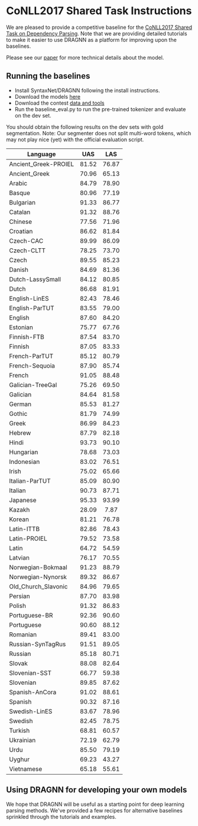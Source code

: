 # CoNLL2017 Shared Task Instructions

We are pleased to provide a competitive baseline for the [CoNLL2017 Shared Task
on Dependency Parsing](http://universaldependencies.org/conll17/). Note that we
are providing detailed tutorials to make it easier to use DRAGNN as a platform
for improving upon the baselines.

Please see our [paper](paper.pdf) for more technical details about the model.

## Running the baselines

*   Install SyntaxNet/DRAGNN following the install instructions.
*   Download the models
    [here](https://drive.google.com/file/d/0BxpbZGYVZsEeSFdrUnBNMUp1YzQ/view?usp=sharing)
*   Download the contest [data and
    tools](http://universaldependencies.org/conll17/)
*   Run the baseline_eval.py to run the pre-trained tokenizer and evaluate on
    the dev set.

You should obtain the following results on the dev sets with gold segmentation.
Note: Our segmenter does not split multi-word tokens, which may not play nice
(yet) with the official evaluation script.

Language             | UAS   | LAS
-------------------- | :---: | :---:
Ancient_Greek-PROIEL | 81.52 | 76.87
Ancient_Greek        | 70.96 | 65.13
Arabic               | 84.79 | 78.90
Basque               | 80.96 | 77.19
Bulgarian            | 91.33 | 86.77
Catalan              | 91.32 | 88.76
Chinese              | 77.56 | 71.96
Croatian             | 86.62 | 81.84
Czech-CAC            | 89.99 | 86.09
Czech-CLTT           | 78.25 | 73.70
Czech                | 89.55 | 85.23
Danish               | 84.69 | 81.36
Dutch-LassySmall     | 84.12 | 80.85
Dutch                | 86.68 | 81.91
English-LinES        | 82.43 | 78.46
English-ParTUT       | 83.55 | 79.00
English              | 87.60 | 84.20
Estonian             | 75.77 | 67.76
Finnish-FTB          | 87.54 | 83.70
Finnish              | 87.05 | 83.33
French-ParTUT        | 85.12 | 80.79
French-Sequoia       | 87.90 | 85.74
French               | 91.05 | 88.48
Galician-TreeGal     | 75.26 | 69.50
Galician             | 84.64 | 81.58
German               | 85.53 | 81.27
Gothic               | 81.79 | 74.99
Greek                | 86.99 | 84.23
Hebrew               | 87.79 | 82.18
Hindi                | 93.73 | 90.10
Hungarian            | 78.68 | 73.03
Indonesian           | 83.02 | 76.51
Irish                | 75.02 | 65.66
Italian-ParTUT       | 85.09 | 80.90
Italian              | 90.73 | 87.71
Japanese             | 95.33 | 93.99
Kazakh               | 28.09 | 7.87
Korean               | 81.21 | 76.78
Latin-ITTB           | 82.86 | 78.43
Latin-PROIEL         | 79.52 | 73.58
Latin                | 64.72 | 54.59
Latvian              | 76.17 | 70.55
Norwegian-Bokmaal    | 91.23 | 88.79
Norwegian-Nynorsk    | 89.32 | 86.67
Old_Church_Slavonic  | 84.96 | 79.65
Persian              | 87.70 | 83.98
Polish               | 91.32 | 86.83
Portuguese-BR        | 92.36 | 90.60
Portuguese           | 90.60 | 88.12
Romanian             | 89.41 | 83.00
Russian-SynTagRus    | 91.51 | 89.05
Russian              | 85.18 | 80.71
Slovak               | 88.08 | 82.64
Slovenian-SST        | 66.77 | 59.38
Slovenian            | 89.85 | 87.62
Spanish-AnCora       | 91.02 | 88.61
Spanish              | 90.32 | 87.16
Swedish-LinES        | 83.67 | 78.96
Swedish              | 82.45 | 78.75
Turkish              | 68.81 | 60.57
Ukrainian            | 72.19 | 62.79
Urdu                 | 85.50 | 79.19
Uyghur               | 69.23 | 43.27
Vietnamese           | 65.18 | 55.61

## Using DRAGNN for developing your own models

We hope that DRAGNN will be useful as a starting point for deep learning parsing
methods. We've provided a few recipes for alternative baselines sprinkled
through the tutorials and examples.
